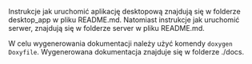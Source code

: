 Instrukcje jak uruchomić aplikację desktopową znajdują się w folderze desktop_app w pliku README.md. Natomiast instrukcje jak uruchomić serwer, znajdują się w folderze server w pliku README.md.
 
W celu wygenerowania dokumentacji należy użyć komendy `doxygen Doxyfile`. Wygenerowana dokumentacja znajduje się w folderze ./docs.

